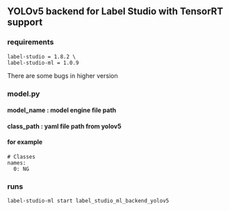 ## YOLOv5 backend for Label Studio with TensorRT support
### requirements
```
label-studio = 1.8.2 \
label-studio-ml = 1.0.9
```
There are some bugs in higher version

### model.py
#### model_name : model engine file path
#### class_path : yaml file path from yolov5
#### for example
```
# Classes
names:
  0: NG
```
### runs
```
label-studio-ml start label_studio_ml_backend_yolov5
```
